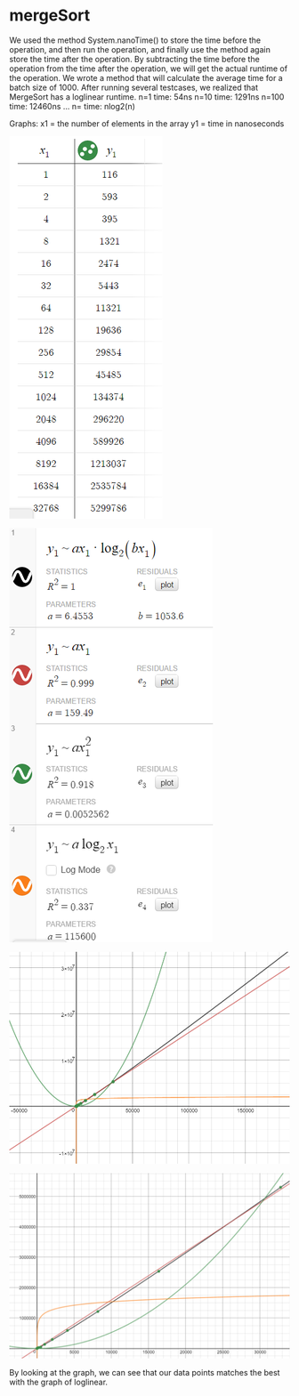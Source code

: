 # mergeSort
We used the method System.nanoTime() to store the time before the operation, 
    and then run the operation, and finally use the method again store the time 
    after the operation.
By subtracting the time before the operation from the time after the operation, 
    we will get the actual runtime of the operation. We wrote a method that will 
    calculate the average time for a batch size of 1000.
After running several testcases, we realized that MergeSort has a loglinear 
    runtime.
   n=1       time: 54ns
   n=10      time: 1291ns
   n=100     time: 12460ns
        ...
   n=<huge>  time: nlog2(n)
       
Graphs:
   x1 = the number of elements in the array
   y1 = time in nanoseconds
     
   ![alt tag](https://github.com/jacruse/mergeSort/blob/master/graphs/table.png)
     
   ![alt tag](https://github.com/jacruse/mergeSort/blob/master/graphs/bigoh.png)
     
   ![alt tag](https://github.com/jacruse/mergeSort/blob/master/graphs/graph.png)
     
   ![alt tag](https://github.com/jacruse/mergeSort/blob/master/graphs/zoom.png)

By looking at the graph, we can see that our data points matches the best with the graph of loglinear.
